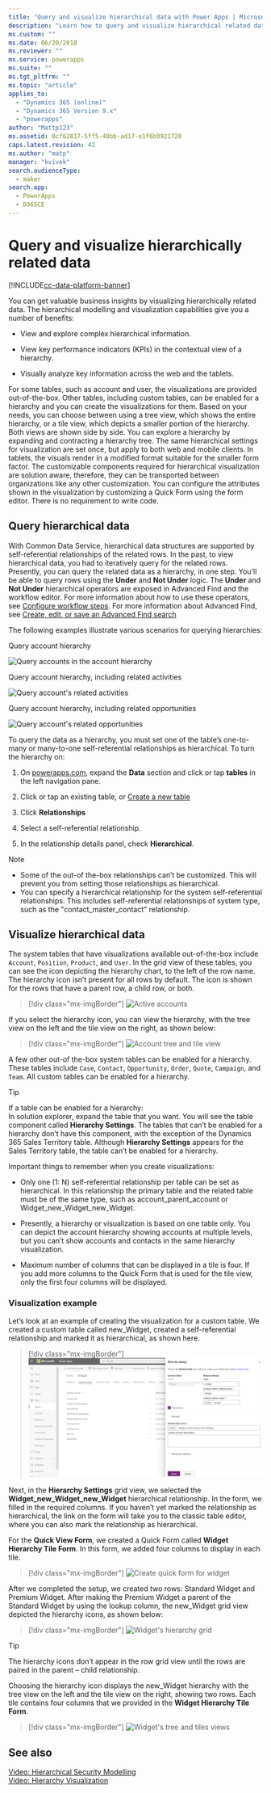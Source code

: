 ```yaml
---
title: "Query and visualize hierarchical data with Power Apps | MicrosoftDocs"
description: "Learn how to query and visualize hierarchical related data"
ms.custom: ""
ms.date: 06/20/2018
ms.reviewer: ""
ms.service: powerapps
ms.suite: ""
ms.tgt_pltfrm: ""
ms.topic: "article"
applies_to: 
  - "Dynamics 365 (online)"
  - "Dynamics 365 Version 9.x"
  - "powerapps"
author: "Mattp123"
ms.assetid: 0cf62817-5ff5-40bb-ad17-e1f6b0921720
caps.latest.revision: 42
ms.author: "matp"
manager: "kvivek"
search.audienceType: 
  - maker
search.app: 
  - PowerApps
  - D365CE
---
```

# Query and visualize hierarchically related data

[!INCLUDE[cc-data-platform-banner](../../includes/cc-data-platform-banner.md)]

You can get valuable business insights by visualizing hierarchically related data. The hierarchical modelling and visualization capabilities give you a number of benefits:  
  
-   View and explore complex hierarchical information.  
  
-   View key performance indicators (KPIs) in the contextual view of a hierarchy.  
  
-   Visually analyze key information across the web and the tablets.  
  
For some tables, such as account and user, the visualizations are provided out-of-the-box. Other tables, including custom tables, can be enabled for a hierarchy and you can create the visualizations for them. Based on your needs, you can choose between using a tree view, which shows the entire hierarchy, or a tile view, which depicts a smaller portion of the hierarchy. Both views are shown side by side. You can explore a hierarchy by expanding and contracting a hierarchy tree. The same hierarchical settings for visualization are set once, but apply to both web and mobile clients. In tablets, the visuals render in a modified format suitable for the smaller form factor. The customizable components required for hierarchical visualization are solution aware, therefore, they can be transported between organizations like any other customization. You can configure the attributes shown in the visualization by customizing a Quick Form using the form editor. There is no requirement to write code.  
  
<a name="BKMK_Querydata"></a>   
## Query hierarchical data  
 With Common Data Service, hierarchical data structures are supported by self-referential relationships of the related rows. In the past, to view hierarchical data, you had to iteratively query for the related rows. Presently, you can query the related data as a hierarchy, in one step. You’ll be able to query rows using the **Under** and **Not Under** logic. The **Under** and **Not Under** hierarchical operators are exposed in Advanced Find and the workflow editor. For more information about how to use these operators, see [Configure workflow steps](/flow/configure-workflow-steps). For more information about Advanced Find, see [Create, edit, or save an Advanced Find search](https://docs.microsoft.com/dynamics365/customer-engagement/basics/save-advanced-find-search)  
  
 The following examples illustrate various scenarios for querying hierarchies:  
  
 Query account hierarchy  
  
 ![Query accounts in the account hierarchy](media/query-accounts.png "Query accounts in the account hierarchy")  
  
 Query account hierarchy, including related activities  
  
 ![Query account's related activities](media/query-account-related-activities.png "Query account's related activities")  
  
 Query account hierarchy, including related opportunities  
  
 ![Query account's related opportunities](media/query-account-related-opportunities.png "Query account's related opportunities")  
  
 To query the data as a hierarchy, you must set one of the table’s one-to-many or many-to-one self-referential relationships as hierarchical. To turn the hierarchy on:  
  

1. On [powerapps.com](https://make.powerapps.com/?utm_source=padocs&utm_medium=linkinadoc&utm_campaign=referralsfromdoc), expand the **Data** section and click or tap **tables** in the left navigation pane.

2. Click or tap an existing table, or [Create a new table](data-platform-create-table.md)

3. Click **Relationships**

4.  Select a self-referential relationship.

5.  In the relationship details panel, check **Hierarchical**.  
  
> [!NOTE]
> - Some of the out-of the-box relationships can’t be customized. This will prevent you from setting those relationships as hierarchical.  
> - You can specify a hierarchical relationship for the system self-referential relationships. This includes self-referential relationships of system type,  such as the "contact_master_contact" relationship.  
  
<a name="BKMK_Visualizedata"></a>   
## Visualize hierarchical data  
 The system tables that have visualizations available out-of-the-box include `Account`, `Position`, `Product`, and `User`. In the grid view of these tables, you can see the icon depicting the hierarchy chart, to the left of the row name. The hierarchy icon isn’t present for all rows by default. The icon is shown for the rows that have a parent row, a child row, or both.  
 
 > [!div class="mx-imgBorder"] 
 > ![Active accounts](media/cust-hs-active-account.png "Active accounts")  
  
 If you select the hierarchy icon, you can view the hierarchy, with the tree view on the left and the tile view on the right, as shown below:  
  
> [!div class="mx-imgBorder"] 
> ![Account tree and tile view](media/hierachy-security-accounts-tile-view.png "Account tree and tile view")  
  
 A few other out-of the-box system tables can be enabled for a hierarchy. These tables include `Case`, `Contact`, `Opportunity`, `Order`, `Quote`, `Campaign`, and `Team`. All custom tables can be enabled for a hierarchy.  
  
> [!TIP]
>  If a table can be enabled for a hierarchy:  
>  In solution explorer, expand the table that you want. You will see the table component called **Hierarchy Settings**. The tables that can’t be enabled for a hierarchy don’t have this component, with the exception of the Dynamics 365 Sales Territory table. Although **Hierarchy Settings** appears for the Sales Territory table, the table can’t be enabled for a hierarchy.  
  
 Important things to remember when you create visualizations:  
  
-   Only one (1: N) self-referential relationship per table can be set as hierarchical. In this relationship the primary table and the related table must be of the same type, such as account_parent_account or Widget_new_Widget_new_Widget.  
  
-   Presently, a hierarchy or visualization is based on one table only. You can depict the account hierarchy showing accounts at multiple levels, but you can’t show accounts and contacts in the same hierarchy visualization.  
  
-   Maximum number of columns that can be displayed in a tile is four. If you add more columns to the Quick Form that is used for the tile view, only the first four columns will be displayed.  
  
### Visualization example  
 Let’s look at an example of creating the visualization for a custom table. We created a custom table called new_Widget, created a self-referential relationship and marked it as hierarchical, as shown here.  
 
> [!div class="mx-imgBorder"] 
> ![Widget relationship definition](media/widget-relationship-definition.png "Widget relationship definition")  
   
 Next, in the **Hierarchy Settings** grid view, we selected the **Widget_new_Widget_new_Widget** hierarchical relationship. In the form, we filled in the required columns. If you haven’t yet marked the relationship as hierarchical, the link on the form will take you to the classic table editor, where you can also mark the relationship as hierarchical.  
  
 For the **Quick View Form**, we created a Quick Form called **Widget Hierarchy Tile Form**. In this form, we added four columns to display in each tile.  
  
> [!div class="mx-imgBorder"] 
> ![Create quick form for widget](media/create-quickf-orm.png "Create quick form for widget")  
  
 After we completed the setup, we created two rows: Standard Widget and Premium Widget. After making the Premium Widget a parent of the Standard Widget by using the lookup column, the new_Widget grid view depicted the hierarchy icons, as shown below:  
  
> [!div class="mx-imgBorder"] 
> ![Widget's hierarchy grid](media/widget-hierarchy-grid.png "Widget's hierarchy grid")  
  
> [!TIP]
>  The hierarchy icons don’t appear in the row grid view until the rows are paired in the parent – child relationship.  
  
 Choosing the hierarchy icon displays the new_Widget hierarchy with the tree view on the left and the tile view on the right, showing two rows. Each tile contains four columns that we provided in the **Widget Hierarchy Tile Form**.  
 
 > [!div class="mx-imgBorder"] 
 > ![Widget's tree and tiles views](media/widget-tree-tiles.png "Widget's tree and tiles views")  
  
## See also  
 [Video: Hierarchical Security Modelling](https://www.youtube.com/watch?v=kx5So32DrCo&index=10&list=PLC3591A8FE4ADBE07)   
 [Video: Hierarchy Visualization](https://www.youtube.com/watch?v=_dGBE6icLNw&index=9&list=PLC3591A8FE4ADBE07)
